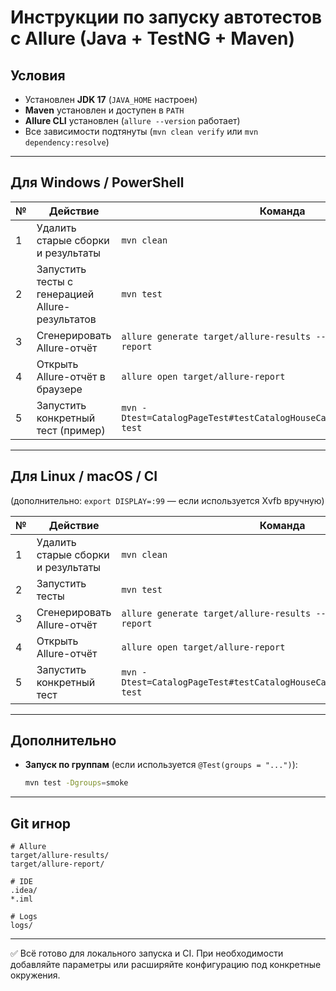 # Инструкции по запуску автотестов с Allure (Java + TestNG + Maven)

## Условия

- Установлен **JDK 17** (`JAVA_HOME` настроен)
- **Maven** установлен и доступен в `PATH`
- **Allure CLI** установлен (`allure --version` работает)
- Все зависимости подтянуты (`mvn clean verify` или `mvn dependency:resolve`)

---

## Для Windows / PowerShell

| №  | Действие                                        | Команда                                                                 |
|----|-------------------------------------------------|-------------------------------------------------------------------------|
| 1  | Удалить старые сборки и результаты              | `mvn clean`                                                             |
| 2  | Запустить тесты с генерацией Allure-результатов | `mvn test`                                                              |
| 3  | Сгенерировать Allure-отчёт                      | `allure generate target/allure-results --clean -o target/allure-report` |
| 4  | Открыть Allure-отчёт в браузере                 | `allure open target/allure-report`                                      |
| 5  | Запустить конкретный тест (пример)              | `mvn -Dtest=CatalogPageTest#testCatalogHouseCardsAreVisibleAndCounted test` |

---

## Для Linux / macOS / CI

(дополнительно: `export DISPLAY=:99` — если используется Xvfb вручную)

| №  | Действие                                        | Команда                                                                 |
|----|-------------------------------------------------|-------------------------------------------------------------------------|
| 1  | Удалить старые сборки и результаты              | `mvn clean`                                                             |
| 2  | Запустить тесты                                 | `mvn test`                                                              |
| 3  | Сгенерировать Allure-отчёт                      | `allure generate target/allure-results --clean -o target/allure-report` |
| 4  | Открыть Allure-отчёт                            | `allure open target/allure-report`                                      |
| 5  | Запустить конкретный тест                       | `mvn -Dtest=CatalogPageTest#testCatalogHouseCardsAreVisibleAndCounted test` |

---

## Дополнительно

- **Запуск по группам** (если используется `@Test(groups = "...")`):
  ```bash
  mvn test -Dgroups=smoke
  ```

---

## Git игнор

```gitignore
# Allure
target/allure-results/
target/allure-report/

# IDE
.idea/
*.iml

# Logs
logs/
```

---

✅ Всё готово для локального запуска и CI. При необходимости добавляйте параметры или расширяйте конфигурацию под конкретные окружения.
